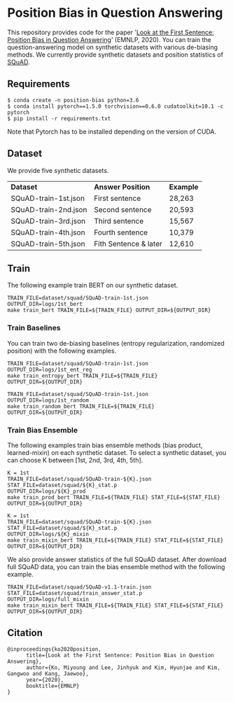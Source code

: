 # Position Bias in Question Answering

This repository provides code for the paper '[Look at the First Sentence: Position Bias in Question Answering](https://arxiv.org/abs/2004.14602)' (EMNLP, 2020). You can train the question-answering model on synthetic datasets with various de-biasing methods. We currently provide synthetic datasets and position statistics of [SQuAD](https://rajpurkar.github.io/SQuAD-explorer/).

## Requirements

```
$ conda create -n position-bias python=3.6
$ conda install pytorch==1.5.0 torchvision==0.6.0 cudatoolkit=10.1 -c pytorch
$ pip install -r requirements.txt
```

Note that Pytorch has to be installed depending on the version of CUDA. 

## Dataset

We provide five synthetic datasets.


<table >
	<tbody>
		<tr>  
			<td> <b> Dataset </td>
			<td> <b> Answer Position </td>
			<td> <b> Example </td>
		</tr>
		<tr>
			<td> SQuAD-train-1st.json </td>
			<td> First sentence </td>
			<td> 28,263 </td>
		</tr>
		<tr>
			<td> SQuAD-train-2nd.json </td>
			<td> Second sentence </td>
			<td> 20,593 </td>
		</tr>
		<tr>
			<td> SQuAD-train-3rd.json </td>
			<td> Third sentence </td>
			<td> 15,567 </td>
		</tr>
		<tr>
			<td> SQuAD-train-4th.json </td>
			<td> Fourth sentence </td>
			<td> 10,379 </td>
		</tr>
		<tr>
			<td> SQuAD-train-5th.json </td>
			<td> Fith Sentence & later </td>
			<td> 12,610 </td>
		</tr>
	</tbody>
</table>

## Train

The following example train BERT on our synthetic dataset.

```
TRAIN_FILE=dataset/squad/SQuAD-train-1st.json
OUTPUT_DIR=logs/1st_bert
make train_bert TRAIN_FILE=${TRAIN_FILE} OUTPUT_DIR=${OUTPUT_DIR}
```
### Train Baselines 
You can train two de-biasing baselines (entropy regularization, randomized position) with the following examples.

```
TRAIN_FILE=dataset/squad/SQuAD-train-1st.json
OUTPUT_DIR=logs/1st_ent_reg
make train_entropy_bert TRAIN_FILE=${TRAIN_FILE} OUTPUT_DIR=${OUTPUT_DIR}
```

```
TRAIN_FILE=dataset/squad/SQuAD-train-1st.json
OUTPUT_DIR=logs/1st_random
make train_random_bert TRAIN_FILE=${TRAIN_FILE} OUTPUT_DIR=${OUTPUT_DIR}
```
### Train Bias Ensemble
The following examples train bias ensemble methods (bias product, learned-mixin) on each synthetic dataset. To select a synthetic dataset, you can choose K between [1st, 2nd, 3rd, 4th, 5th].

```
K = 1st
TRAIN_FILE=dataset/squad/SQuAD-train-${K}.json
STAT_FILE=dataset/squad/${K}_stat.p
OUTPUT_DIR=logs/${K}_prod
make train_prod_bert TRAIN_FILE=${TRAIN_FILE} STAT_FILE=${STAT_FILE} OUTPUT_DIR=${OUTPUT_DIR}
```

```
K = 1st
TRAIN_FILE=dataset/squad/SQuAD-train-${K}.json
STAT_FILE=dataset/squad/${K}_stat.p
OUTPUT_DIR=logs/${K}_mixin
make train_mixin_bert TRAIN_FILE=${TRAIN_FILE} STAT_FILE=${STAT_FILE} OUTPUT_DIR=${OUTPUT_DIR}
```

We also provide answer statistics of the full SQuAD dataset. After download full SQuAD data, you can train the bias ensemble method with the following example.

```
TRAIN_FILE=dataset/squad/SQuAD-v1.1-train.json
STAT_FILE=dataset/squad/train_answer_stat.p
OUTPUT_DIR=logs/full_mixin
make train_mixin_bert TRAIN_FILE=${TRAIN_FILE} STAT_FILE=${STAT_FILE} OUTPUT_DIR=${OUTPUT_DIR}
```

## Citation

```
@inproceedings{ko2020position,
      title={Look at the First Sentence: Position Bias in Question Answering}, 
      author={Ko, Miyoung and Lee, Jinhyuk and Kim, Hyunjae and Kim, Gangwoo and Kang, Jaewoo},
      year={2020},
      booktitle={EMNLP}
}
```
